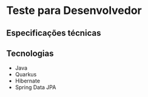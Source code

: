 # Teste para Desenvolvedor


## Especificações técnicas

## Tecnologias

- Java
- Quarkus
- Hibernate
- Spring Data JPA